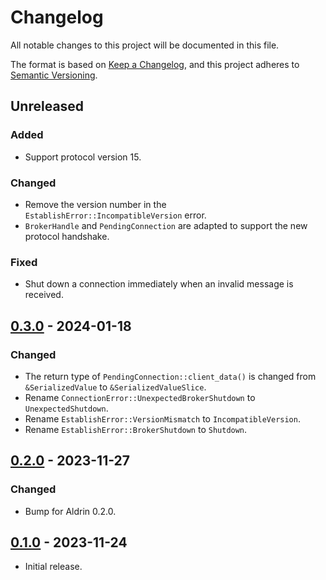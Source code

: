 # Changelog

All notable changes to this project will be documented in this file.

The format is based on [Keep a Changelog](https://keepachangelog.com/en/1.0.0/),
and this project adheres to [Semantic Versioning](https://semver.org/spec/v2.0.0.html).

## Unreleased

### Added

- Support protocol version 15.

### Changed

- Remove the version number in the `EstablishError::IncompatibleVersion` error.
- `BrokerHandle` and `PendingConnection` are adapted to support the new protocol handshake.

### Fixed

- Shut down a connection immediately when an invalid message is received.

## [0.3.0] - 2024-01-18

### Changed

- The return type of `PendingConnection::client_data()` is changed from `&SerializedValue` to
  `&SerializedValueSlice`.
- Rename `ConnectionError::UnexpectedBrokerShutdown` to `UnexpectedShutdown`.
- Rename `EstablishError::VersionMismatch` to `IncompatibleVersion`.
- Rename `EstablishError::BrokerShutdown` to `Shutdown`.

## [0.2.0] - 2023-11-27

### Changed

- Bump for Aldrin 0.2.0.

## [0.1.0] - 2023-11-24

- Initial release.

[0.3.0]: https://github.com/dennis-hamester/aldrin/releases/tag/aldrin-broker-0.3.0
[0.2.0]: https://github.com/dennis-hamester/aldrin/releases/tag/aldrin-broker-0.2.0
[0.1.0]: https://github.com/dennis-hamester/aldrin/releases/tag/aldrin-broker-0.1.0
